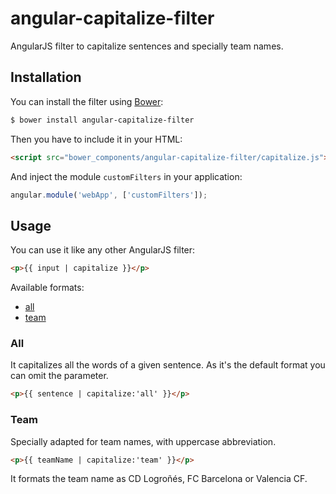 # angular-capitalize-filter

AngularJS filter to capitalize sentences and specially team names.

## Installation

You can install the filter using [Bower](http://bower.io/):

```bash
$ bower install angular-capitalize-filter
```

Then you have to include it in your HTML:

```html
<script src="bower_components/angular-capitalize-filter/capitalize.js"></script>
```

And inject the module `customFilters` in your application:

```js
angular.module('webApp', ['customFilters']);
```

## Usage

You can use it like any other AngularJS filter:

```html
<p>{{ input | capitalize }}</p>
```

Available formats:

* [all](#all)
* [team](#team)

### All

It capitalizes all the words of a given sentence. As it's the default format you can omit the parameter.

```html
<p>{{ sentence | capitalize:'all' }}</p>
```

### Team

Specially adapted for team names, with uppercase abbreviation.

```html
<p>{{ teamName | capitalize:'team' }}</p>
```

It formats the team name as CD Logroñés, FC Barcelona or Valencia CF.